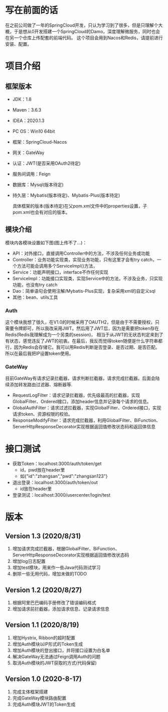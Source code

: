 # 写在前面的话
  在之前公司做了一年的SpringCloud开发，只认为学习到了很多，但是只理解个大概，于是想从0开发搭建一个SpringCloud的Damo，深度理解微服务，同时也会在另一个仓库上传配套的前端代码。
  这个项目会用到Nacos和Redis，请提前进行安装、配置。
# 项目介绍
  ## 框架版本
  + JDK：1.8
  + Maven：3.6.3
  + IDEA：2020.1.3
  + PC OS：Win10 64bit
  + 框架：SpringCloud-Nacos
  + 网关：GateWay
  + 认证：JWT(是否采用OAuth2待定)
  + 服务间调用：Feign
  + 数据库：Mysql(版本待定)
  + 持久层：Mybatis(版本待定)、Mybatis-Plus(版本待定)
  
    具体框架的版本(版本待定)在父pom.xml文件中的properties设置，子pom.xml也会有对应的版本。 
  ## 模块介绍
   模块内各模块设置如下图(图上传不了...)：
   + API：对外接口，直接调用Controller中的方法，不涉及任何业务或功能
   + Controller：业务功能实现类，实现业务功能，只有这里才会有try catch，一个方法可能会调用多个ServiceImpl()方法，
   + Service：功能声明接口，interface不作任何实现
   + ServiceImpl：功能接口实现类，实现Service中的方法，不涉及业务，只实现功能，也没有try catch
   + Dao：简单语句会使用注解/Mybatis-Plus实现，复杂采用xml的自定义sql
   + 其他：bean、utils工具
    
  ### Auth
  这个模块我想了很久，在V1.0的时候采用了OAUTH2，但是由于不需要授权，只需要令牌即可，所以我改采用JWT。然后用了JWT后，因为是需要把token存在Redis(Redis我理解成为一个另类的session)，  相当于从JWT的无状态判定来到了有状态，感觉违反了JWT的初衷。在最后，我反而觉得token随便是什么字符串都行，因为Redis会存储它。我可以用Redis判断是否登录、是否过期、是否匹配。所以在最后我把IP设置token使用。
    
  ### GateWay
  目前GateWay有请求记录拦截器，请求判断拦截器，请求完成拦截器。后面会陆续添加转发路由过滤器、熔断器等.
  + RequestLogFilter：请求记录拦截器，优先级最高的拦截器，实现GlobalFilter、Ordered接口，添加header信息并记录每个请求的信息。
  + GlobalAuthFilter：请求过滤拦截器，实现GlobalFilter、Ordered接口，实现请求token、资源权限的校验。
  + ResponseModifyFilter：请求完成拦截器，利用GlobalFilter、BiFunction、ServerHttpResponseDecorator实现根据返回值修改状态码和返回体信息
# 接口测试
  + 获取Token：localhost:3000/auth/token/get
    + id，pwd放在header里
    + 如{"id":"zhangsan","pwd":"zhangsan123"}
  + 退出登录：localhost:3000/auth/token/out
    + id放在header里
  + 登录测试：localhost:3000/usercenter/login/test


# 版本
  ## Version 1.3 (2020/8/31)
  >
   1. 增加请求完成拦截器，根据GlobalFilter、BiFunction、ServerHttpResponseDecorator实现根据返回值修改状态码
   2. 增加log日志配置
   3. 增加test模块，用来作一些Java代码测试学习
   4. 删除一些无用代码，增加未做的TODO
  ## Version 1.2 (2020/8/27)
  >
   1. 根据阿里巴巴编码手册修改了错误编码格式
   2. 增加请求前拦截器，添加请求信息、记录请求信息
  ## Version 1.1 (2020/8/19)
  >
   1. 增加Hystrix, Ribbon的超时配置
   2. 增加Auth模块以IP形式的Token生成
   3. 增加Auth模块的登出接口，并将接口设置为白名单
   4. 解决GateWay无法通过Feign调用Auth的问题
   5. 取消Auth模块的JWT获取的方式(代码保留)
  
  ## Version 1.0 (2020-8-17)
  >
   1. 完成主体框架搭建
   2. 完成GateWay模块路由配置
   3. 完成Auth模块JWT的Token生成
